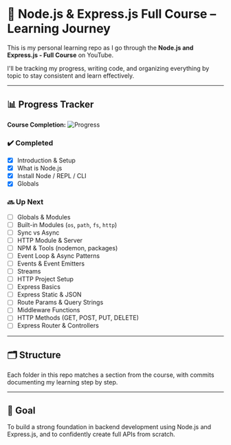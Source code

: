 # 📘 Node.js & Express.js Full Course – Learning Journey

This is my personal learning repo as I go through the **Node.js and Express.js - Full Course** on YouTube.

I'll be tracking my progress, writing code, and organizing everything by topic to stay consistent and learn effectively.

---

## 📊 Progress Tracker

**Course Completion:** ![Progress](https://progress-bar.dev/5/?title=Just%20Getting%20Started)

### ✔️ Completed
- [x] Introduction & Setup
- [x] What is Node.js
- [x] Install Node / REPL / CLI
- [x] Globals
### 🔜 Up Next
- [ ] Globals & Modules
- [ ] Built-in Modules (`os`, `path`, `fs`, `http`)
- [ ] Sync vs Async
- [ ] HTTP Module & Server
- [ ] NPM & Tools (nodemon, packages)
- [ ] Event Loop & Async Patterns
- [ ] Events & Event Emitters
- [ ] Streams
- [ ] HTTP Project Setup
- [ ] Express Basics
- [ ] Express Static & JSON
- [ ] Route Params & Query Strings
- [ ] Middleware Functions
- [ ] HTTP Methods (GET, POST, PUT, DELETE)
- [ ] Express Router & Controllers

---

## 🗂️ Structure

Each folder in this repo matches a section from the course, with commits documenting my learning step by step.

---

## 🎯 Goal

To build a strong foundation in backend development using Node.js and Express.js, and to confidently create full APIs from scratch.